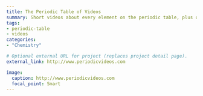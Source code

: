 ```yaml
---
title: The Periodic Table of Videos
summary: Short videos about every element on the periodic table, plus other cool experiments and chemistry stuff.
tags:
- periodic-table
- videos
categories: 
- "Chemistry"

# Optional external URL for project (replaces project detail page).
external_link: http://www.periodicvideos.com

image:
  caption: http://www.periodicvideos.com
  focal_point: Smart
---
```

